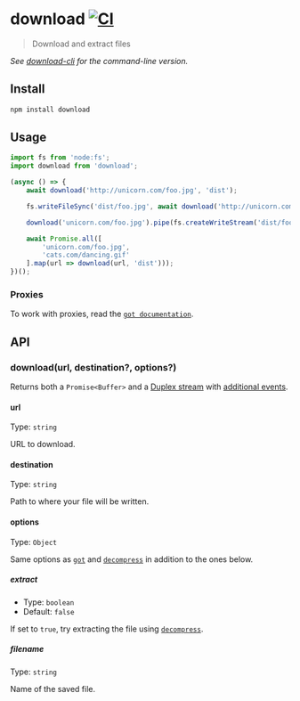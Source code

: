 # download [![CI](https://github.com/kevva/download/actions/workflows/ci.yml/badge.svg)](https://github.com/kevva/download/actions/workflows/ci.yml)

> Download and extract files

*See [download-cli](https://github.com/kevva/download-cli) for the command-line version.*


## Install

```sh
npm install download
```


## Usage

```js
import fs from 'node:fs';
import download from 'download';

(async () => {
	await download('http://unicorn.com/foo.jpg', 'dist');

	fs.writeFileSync('dist/foo.jpg', await download('http://unicorn.com/foo.jpg'));

	download('unicorn.com/foo.jpg').pipe(fs.createWriteStream('dist/foo.jpg'));

	await Promise.all([
		'unicorn.com/foo.jpg',
		'cats.com/dancing.gif'
	].map(url => download(url, 'dist')));
})();
```

### Proxies

To work with proxies, read the [`got documentation`](https://github.com/sindresorhus/got#proxies).


## API

### download(url, destination?, options?)

Returns both a `Promise<Buffer>` and a [Duplex stream](https://nodejs.org/api/stream.html#stream_class_stream_duplex) with [additional events](https://github.com/sindresorhus/got#streams-1).

#### url

Type: `string`

URL to download.

#### destination

Type: `string`

Path to where your file will be written.

#### options

Type: `Object`

Same options as [`got`](https://github.com/sindresorhus/got#options) and [`decompress`](https://github.com/XhmikosR/decompress#options) in addition to the ones below.

##### extract

* Type: `boolean`
* Default: `false`

If set to `true`, try extracting the file using [`decompress`](https://github.com/XhmikosR/decompress).

##### filename

Type: `string`

Name of the saved file.
